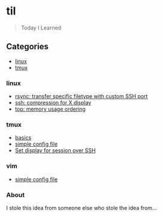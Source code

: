 # til

> Today I Learned

## Categories

* [linux](#linux)
* [tmux](#tmux)

### linux

* [rsync: transfer specific filetype with custom SSH port](linux/rsync-specific-file-non-standard-port.md)
* [ssh: compression for X display](linux/ssh-x-compression.md)
* [top: memory usage ordering](linux/top-memory-usage-order.md)

### tmux

* [basics](tmux/basics.md)
* [simple config file](tmux/simple-config.md)
* [Set display for session over SSH](tmux/display-over-ssh.md)

### vim

* [simple config file](vim/simple-config.md)

### About

I stole this idea from someone else who stole the idea from...